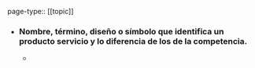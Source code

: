 page-type:: [[topic]]
- ### Nombre, término, diseño o símbolo que identifica un producto servicio y lo diferencia de los de la competencia.
  - 


